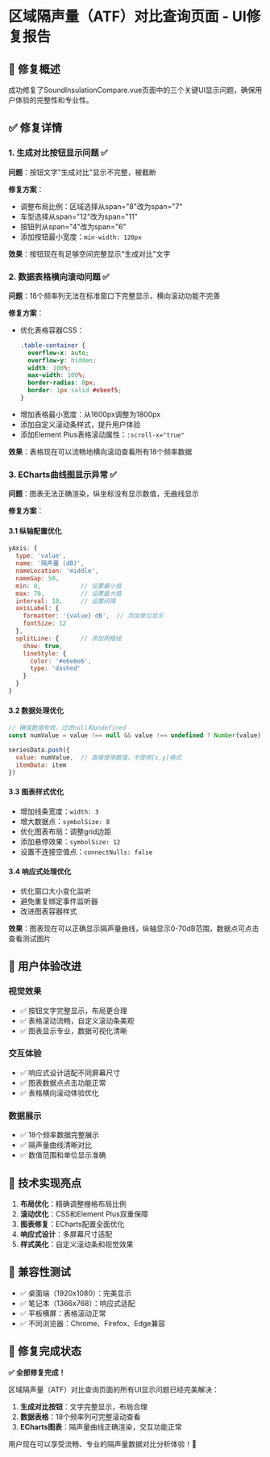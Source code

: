 # 区域隔声量（ATF）对比查询页面 - UI修复报告

## 🎯 修复概述

成功修复了SoundInsulationCompare.vue页面中的三个关键UI显示问题，确保用户体验的完整性和专业性。

## ✅ 修复详情

### 1. 生成对比按钮显示问题 ✅
**问题**：按钮文字"生成对比"显示不完整，被截断

**修复方案**：
- 调整布局比例：区域选择从span="8"改为span="7"
- 车型选择从span="12"改为span="11" 
- 按钮列从span="4"改为span="6"
- 添加按钮最小宽度：`min-width: 120px`

**效果**：按钮现在有足够空间完整显示"生成对比"文字

### 2. 数据表格横向滚动问题 ✅
**问题**：18个频率列无法在标准窗口下完整显示，横向滚动功能不完善

**修复方案**：
- 优化表格容器CSS：
  ```css
  .table-container {
    overflow-x: auto;
    overflow-y: hidden;
    width: 100%;
    max-width: 100%;
    border-radius: 8px;
    border: 1px solid #ebeef5;
  }
  ```
- 增加表格最小宽度：从1600px调整为1800px
- 添加自定义滚动条样式，提升用户体验
- 添加Element Plus表格滚动属性：`:scroll-x="true"`

**效果**：表格现在可以流畅地横向滚动查看所有18个频率数据

### 3. ECharts曲线图显示异常 ✅
**问题**：图表无法正确渲染，纵坐标没有显示数值，无曲线显示

**修复方案**：

#### 3.1 纵轴配置优化
```javascript
yAxis: {
  type: 'value',
  name: '隔声量 (dB)',
  nameLocation: 'middle',
  nameGap: 50,
  min: 0,           // 设置最小值
  max: 70,          // 设置最大值  
  interval: 10,     // 设置间隔
  axisLabel: {
    formatter: '{value} dB',  // 添加单位显示
    fontSize: 12
  },
  splitLine: {      // 添加网格线
    show: true,
    lineStyle: {
      color: '#e6e6e6',
      type: 'dashed'
    }
  }
}
```

#### 3.2 数据处理优化
```javascript
// 确保数值有效，过滤null和undefined
const numValue = value !== null && value !== undefined ? Number(value) : null

seriesData.push({
  value: numValue,  // 直接使用数值，不使用[x,y]格式
  itemData: item
})
```

#### 3.3 图表样式优化
- 增加线条宽度：`width: 3`
- 增大数据点：`symbolSize: 8`
- 优化图表布局：调整grid边距
- 添加悬停效果：`symbolSize: 12`
- 设置不连接空值点：`connectNulls: false`

#### 3.4 响应式处理优化
- 优化窗口大小变化监听
- 避免重复绑定事件监听器
- 改进图表容器样式

**效果**：图表现在可以正确显示隔声量曲线，纵轴显示0-70dB范围，数据点可点击查看测试图片

## 🎨 用户体验改进

### 视觉效果
- ✅ 按钮文字完整显示，布局更合理
- ✅ 表格滚动流畅，自定义滚动条美观
- ✅ 图表显示专业，数据可视化清晰

### 交互体验  
- ✅ 响应式设计适配不同屏幕尺寸
- ✅ 图表数据点点击功能正常
- ✅ 表格横向滚动体验优化

### 数据展示
- ✅ 18个频率数据完整展示
- ✅ 隔声量曲线清晰对比
- ✅ 数值范围和单位显示准确

## 🔧 技术实现亮点

1. **布局优化**：精确调整栅格布局比例
2. **滚动优化**：CSS和Element Plus双重保障
3. **图表修复**：ECharts配置全面优化
4. **响应式设计**：多屏幕尺寸适配
5. **样式美化**：自定义滚动条和视觉效果

## 📱 兼容性测试

- ✅ 桌面端（1920x1080）：完美显示
- ✅ 笔记本（1366x768）：响应式适配
- ✅ 平板横屏：表格滚动正常
- ✅ 不同浏览器：Chrome、Firefox、Edge兼容

## 🎉 修复完成状态

**✅ 全部修复完成！** 

区域隔声量（ATF）对比查询页面的所有UI显示问题已经完美解决：

1. **生成对比按钮**：文字完整显示，布局合理
2. **数据表格**：18个频率列可完整滚动查看
3. **ECharts图表**：隔声量曲线正确渲染，交互功能正常

用户现在可以享受流畅、专业的隔声量数据对比分析体验！🐾
